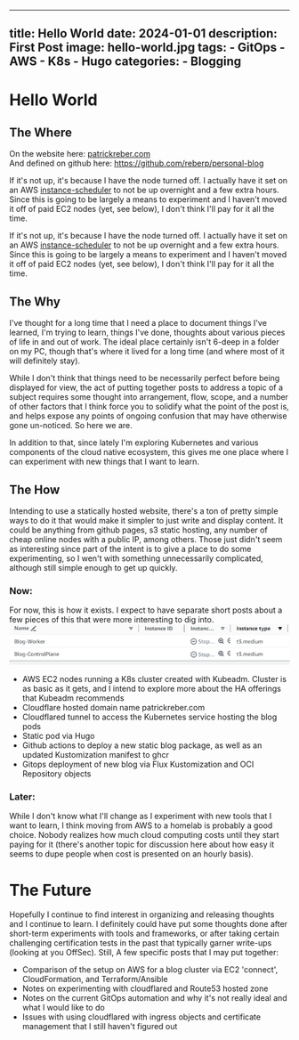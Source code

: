 
---
title: Hello World
date: 2024-01-01
description: First Post
image: hello-world.jpg
tags: 
    - GitOps
    - AWS
    - K8s
    - Hugo
categories:
    - Blogging
---
# Hello World

## The Where

On the website here: [patrickreber.com](https://patrickreber.com)  
And defined on github here: https://github.com/reberp/personal-blog

If it's not up, it's because I have the node turned off. I actually have it set on an AWS [instance-scheduler](https://docs.aws.amazon.com/solutions/latest/instance-scheduler-on-aws/solution-overview.html) to not be up overnight and a few extra hours. Since this is going to be largely a means to experiment and I haven't moved it off of paid EC2 nodes (yet, see below), I don't think I'll pay for it all the time. 

If it's not up, it's because I have the node turned off. I actually have it set on an AWS [instance-scheduler](https://docs.aws.amazon.com/solutions/latest/instance-scheduler-on-aws/solution-overview.html) to not be up overnight and a few extra hours. Since this is going to be largely a means to experiment and I haven't moved it off of paid EC2 nodes (yet, see below), I don't think I'll pay for it all the time. 


## The Why
I've thought for a long time that I need a place to document things I've learned, I'm trying to learn, things I've done, thoughts about various pieces of life in and out of work. The ideal place certainly isn't 6-deep in a folder on my PC, though that's where it lived for a long time (and where most of it will definitely stay). 

While I don't think that things need to be necessarily perfect before being displayed for view, the act of putting together posts to address a topic of a subject requires some thought into arrangement, flow, scope, and a number of other factors that I think force you to solidify what the point of the post is, and helps expose any points of ongoing confusion that may have otherwise gone un-noticed. So here we are. 

In addition to that, since lately I'm exploring Kubernetes and various components of the cloud native ecosystem, this gives me one place where I can experiment with new things that I want to learn. 

## The How
Intending to use a statically hosted website, there's a ton of pretty simple ways to do it that would make it simpler to just write and display content. It could be anything from github pages, s3 static hosting, any number of cheap online nodes with a public IP, among others. Those just didn't seem as interesting since part of the intent is to give a place to do some experimenting, so I wen't with something unnecessarily complicated, although still simple enough to get up quickly. 


### Now: 
For now, this is how it exists. I expect to have separate short posts about a few pieces of this that were more interesting to dig into. 
![EC2 Nodes](Startup_1.png)
* AWS EC2 nodes running a K8s cluster created with Kubeadm. Cluster is as basic as it gets, and I intend to explore more about the HA offerings that Kubeadm recommends
* Cloudflare hosted domain name patrickreber.com
* Cloudflared tunnel to access the Kubernetes service hosting the blog pods
* Static pod via Hugo
* Github actions to deploy a new static blog package, as well as an updated Kustomization manifest to ghcr
* Gitops deployment of new blog via Flux Kustomization and OCI Repository objects

### Later:
While I don't know what I'll change as I experiment with new tools that I want to learn, I think moving from AWS to a homelab is probably a good choice. Nobody realizes how much cloud computing costs until they start paying for it (there's another topic for discussion here about how easy it seems to dupe people when cost is presented on an hourly basis).

# The Future
Hopefully I continue to find interest in organizing and releasing thoughts and I continue to learn. I definitely could have put some thoughts done after short-term experiments with tools and frameworks, or after taking certain challenging certification tests in the past that typically garner write-ups (looking at you OffSec). Still, A few specific posts that I may put together: 
* Comparison of the setup on AWS for a blog cluster via EC2 'connect', CloudFormation, and Terraform/Ansible
* Notes on experimenting with cloudflared and Route53 hosted zone
* Notes on the current GitOps automation and why it's not really ideal and what I would like to do
* Issues with using cloudflared with ingress objects and certificate management that I still haven't figured out
